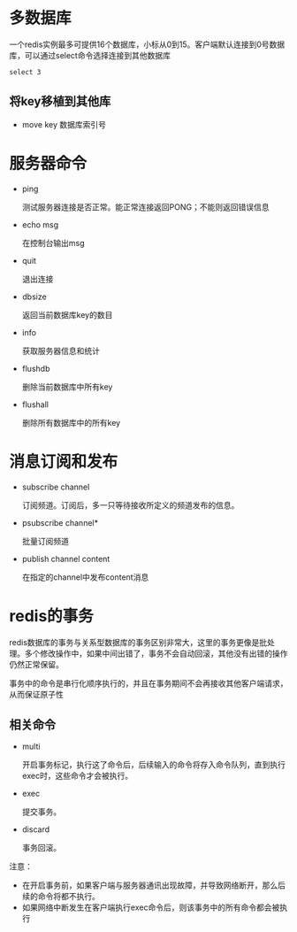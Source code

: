 # 多数据库

一个redis实例最多可提供16个数据库，小标从0到15。客户端默认连接到0号数据库，可以通过select命令选择连接到其他数据库

```
select 3
```

## 将key移植到其他库

- move key 数据库索引号

# 服务器命令

- ping

    测试服务器连接是否正常。能正常连接返回PONG；不能则返回错误信息

- echo msg

    在控制台输出msg

- quit

    退出连接

- dbsize

    返回当前数据库key的数目

- info

    获取服务器信息和统计

- flushdb

    删除当前数据库中所有key

- flushall

    删除所有数据库中的所有key

# 消息订阅和发布

- subscribe channel

    订阅频道。订阅后，多一只等待接收所定义的频道发布的信息。

- psubscribe channel*

    批量订阅频道

- publish channel content

    在指定的channel中发布content消息

# redis的事务

redis数据库的事务与关系型数据库的事务区别非常大，这里的事务更像是批处理。多个修改操作中，如果中间出错了，事务不会自动回滚，其他没有出错的操作仍然正常保留。

事务中的命令是串行化顺序执行的，并且在事务期间不会再接收其他客户端请求，从而保证原子性

## 相关命令

- multi

    开启事务标记，执行这了命令后，后续输入的命令将存入命令队列，直到执行exec时，这些命令才会被执行。

- exec

    提交事务。

- discard

    事务回滚。

注意：

- 在开启事务前，如果客户端与服务器通讯出现故障，并导致网络断开，那么后续的命令将都不执行。
- 如果网络中断发生在客户端执行exec命令后，则该事务中的所有命令都会被执行